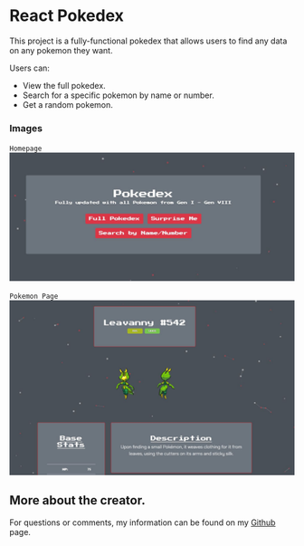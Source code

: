 # React Pokedex

This project is a fully-functional pokedex that allows users to find any data on any pokemon they want.

Users can: 
- View the full pokedex.
- Search for a specific pokemon by name or number.
- Get a random pokemon.

### Images

`Homepage`
![HomePage](/images/react_pokedex.JPG)

`Pokemon Page`
![PokePage](/images/react_pokedex2.JPG)

## More about the creator.

For questions or comments, my information can be found on my [Github](http://github.com/jmasone15) page.

